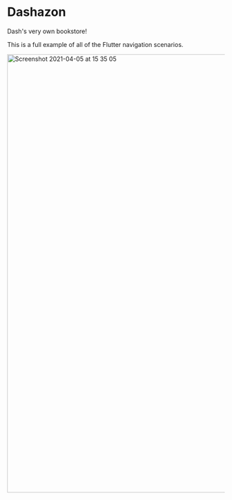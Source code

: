 # Dashazon

Dash's very own bookstore!

This is a full example of all of the Flutter navigation scenarios.

<img width="1014" alt="Screenshot 2021-04-05 at 15 35 05" src="https://user-images.githubusercontent.com/756862/113574319-80461e00-9624-11eb-8733-21a6bbc4cbec.png">
